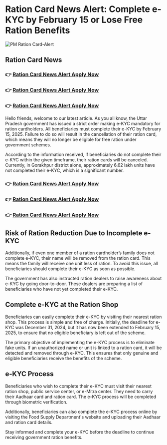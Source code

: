 # Ration Card News Alert: Complete e-KYC by February 15 or Lose Free Ration Benefits

![PM Ration Card-Alert](https://github.com/user-attachments/assets/1f41e7fe-3e3d-4ae7-8179-9bb35539574a)

## Ration Card News

### 👉 [Ration Card News Alert Apply Now](https://lakhimpurkheri.com/ration-card-news-alert/)
### 👉 [Ration Card News Alert Apply Now](https://lakhimpurkheri.com/ration-card-news-alert/)
### 👉 [Ration Card News Alert Apply Now](https://lakhimpurkheri.com/ration-card-news-alert/)

Hello friends, welcome to our latest article. As you all know, the Uttar Pradesh government has issued a strict order making e-KYC mandatory for ration cardholders. All beneficiaries must complete their e-KYC by February 15, 2025. Failure to do so will result in the cancellation of their ration card, which means they will no longer be eligible for free ration under government schemes.

According to the information received, if beneficiaries do not complete their e-KYC within the given timeframe, their ration cards will be canceled. Currently, in Gorakhpur district alone, approximately 6.62 lakh units have not completed their e-KYC, which is a significant number.

### 👉 [Ration Card News Alert Apply Now](https://lakhimpurkheri.com/ration-card-news-alert/)
### 👉 [Ration Card News Alert Apply Now](https://lakhimpurkheri.com/ration-card-news-alert/)
### 👉 [Ration Card News Alert Apply Now](https://lakhimpurkheri.com/ration-card-news-alert/)


## Risk of Ration Reduction Due to Incomplete e-KYC

Additionally, if even one member of a ration cardholder’s family does not complete e-KYC, their name will be removed from the ration card. This means the family will receive one unit less of ration. To avoid this issue, all beneficiaries should complete their e-KYC as soon as possible.

The government has also instructed ration dealers to raise awareness about e-KYC by going door-to-door. These dealers are preparing a list of beneficiaries who have not yet completed their e-KYC.

## Complete e-KYC at the Ration Shop

Beneficiaries can easily complete their e-KYC by visiting their nearest ration shop. This process is simple and free of charge. Initially, the deadline for e-KYC was December 31, 2024, but it has now been extended to February 15, 2025, to ensure that no eligible beneficiary is left out of the scheme.

The primary objective of implementing the e-KYC process is to eliminate fake units. If an unauthorized name or unit is linked to a ration card, it will be detected and removed through e-KYC. This ensures that only genuine and eligible beneficiaries receive the benefits of the scheme.

## e-KYC Process

Beneficiaries who wish to complete their e-KYC must visit their nearest ration shop, public service center, or e-Mitra center. They need to carry their Aadhaar card and ration card. The e-KYC process will be completed through biometric verification.

Additionally, beneficiaries can also complete the e-KYC process online by visiting the Food Supply Department's website and uploading their Aadhaar and ration card details.

Stay informed and complete your e-KYC before the deadline to continue receiving government ration benefits.
